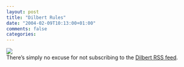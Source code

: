 ```yaml
---
layout: post
title: "Dilbert Rules"
date: "2004-02-09T10:13:00+01:00"
comments: false
categories: 
---
```


<p><a href="http://www.dilbert.com/comics/dilbert/archive/dilbert-20040209.html"><img src="http://www.dilbert.com/comics/dilbert/archive/images/dilbert23659930040209.gif" border="0" /></a><br />
There&#8217;s simply no excuse for not subscribing to the <a href="http://dwlt.net/tapestry/dilbert.rdf">Dilbert RSS feed</a>.</p>


